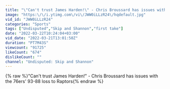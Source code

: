 ```yaml
---
title: "\"Can't trust James Harden!\" - Chris Broussard has issues with the 76ers' 93-88 loss to Raptors"
image: "https:\/\/i.ytimg.com\/vi\/JWW0iLLzR24\/hqdefault.jpg"
vid_id: "JWW0iLLzR24"
categories: "Sports"
tags: ["Undisputed","Skip and Shannon","first take"]
date: "2022-03-22T10:24:04+03:00"
vid_date: "2022-03-21T13:01:50Z"
duration: "PT7M43S"
viewcount: "91725"
likeCount: "674"
dislikeCount: ""
channel: "Undisputed: Skip and Shannon"
---
```

{% raw %}&quot;Can't trust James Harden!&quot; - Chris Broussard has issues with the 76ers' 93-88 loss to Raptors{% endraw %}
